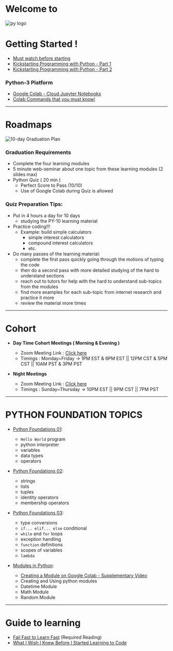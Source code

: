 # Welcome to 

![py logo](https://raw.githubusercontent.com/Tech-i-s/techis-python-probation/main/techis_logo.jpg)

# Getting Started !
- [Must watch before starting](https://youtu.be/YnxQup3sveU)
- [Kickstarting Programming with Python - Part 1](https://youtu.be/tVDSnkXh84g)
- [Kickstarting Programming with Python - Part 2](https://youtu.be/8g0FUtxGZJs)
### Python-3 Platform
- [Google Colab - Cloud Jupyter Notebooks](https://colab.research.google.com)
- [Colab Commands that you must know!](https://youtu.be/DZm0X4mmxmU)


***

# Roadmaps

![10-day Graduation Plan](https://i.imgur.com/C9se1Vu.png)

### Graduation Requirements
- Complete the four learning modules
- 5 minute web-seminar about one topic from these learning modules (2 slides max)
- Python Quiz ( 20 min )
  - Perfect Score to Pass (10/10)
  - Use of Google Colab during Quiz is allowed


### Quiz Preparation Tips:
- Put in 4 hours a day for 10 days 
  - studying the PY-10 learning material
- Practice coding!!!
  - Example: build simple calculators 
    - simple interest calculators 
    - compound interest calculators 
    - etc.
- Do many passes of the learning material:
  - complete the first pass quickly going through the motions of typing the code
  - then do a second pass with more detailed studying of the hard to understand sections
  - reach out to tutors for help with the hard to understand sub-topics from the modules
  - find more examples for each sub-topic from internet research and practice it more 
  - review the material more times 

***

# Cohort

- **Day Time Cohort Meetings ( Morning & Evening )**
  - Zoom Meeting Link : [Click here](https://zoom.us/j/98567537762?pwd=TkxQcWFtbm5mbmdVbVJxTW9QNmNIQT09)
  - Timings : Monday~Friday → 1PM EST & 6PM EST || 12PM CST & 5PM CST || 10AM PST & 3PM PST
  
- **Night Meetings**
  - Zoom Meeting Link : [Click here](https://zoom.us/j/96128675280?pwd=K0ZhL0RCOWdCK2xRaHZaVjNLMmdHZz09)
  - Timings : Sunday~Thursday → 10PM EST || 9PM CST || 7PM PST

***

# PYTHON FOUNDATION TOPICS

- [Python Foundations 01](https://github.com/Tech-i-s/python-10/blob/main/Step_1_1a_Python_Foundations_01.ipynb):
  - `Hello World` program
  - python interpreter
  - variables
  - data types
  - operators

- [Python Foundations 02](https://github.com/Tech-i-s/python-10/blob/main/Step_1_1b_Python_Foundations_02.ipynb):
  - strings
  - lists
  - tuples
  - identity operators 
  - membership operators

- [Python Foundations 03](https://github.com/Tech-i-s/python-10/blob/main/Step_1_1c_Python_Foundations_03.ipynb):
  - type conversions 
  - `if... elif... else` conditional 
  - `while` and `for` loops
  - exception handling
  - `function` definitions
  - scopes of variables 
  - `lambda`
  
- [Modules in Python](https://github.com/Tech-i-s/python-10/blob/main/Step_1_1d_Modules_in_Python.ipynb):
  - [Creating a Module on Google Colab - Supplementary Video](https://youtu.be/CEIUuXjmNb4) 
  - Creating and Using python modules
  - Datetime Module
  - Math Module
  - Random Module


***

# Guide to learning

- [Fail Fast to Learn Fast](https://www.lifehack.org/851912/fail-fast) (Required Reading)
- [What I Wish I Knew Before I Started Learning to Code](https://www.freecodecamp.org/news/what-i-wish-i-knew-before-i-started-learning-to-code/)

